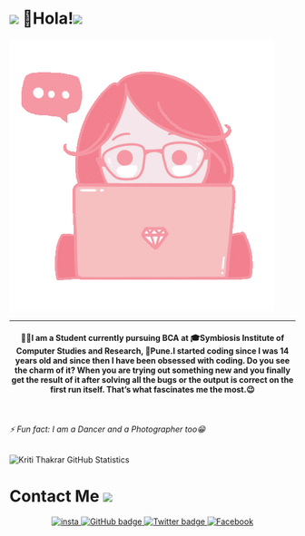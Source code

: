 # <img src="https://media.giphy.com/media/J1j87sxO2iMFOeCdKG/giphy.gif" width="100px"> 🙋Hola!<img src="https://media.giphy.com/media/mA1lWnH0loTFzWYoMl/giphy.gif" width="100px">

![Kriti Thakrar](https://github.com/KritiThakrar/KritiThakrar/blob/master/Images/me.gif)

***
<h4 align="center">👩‍💻I am a Student currently pursuing BCA at 🎓Symbiosis Institute of Computer Studies and Research, 🏫Pune.I started coding since I was 14 years old and since then I have been obsessed with coding. Do you see the charm of it? When you are trying out something new and you finally get the result of it after solving all the bugs or the output is correct on the first run itself. That’s what fascinates me the most.😉</h4>
<br>
<br>
<i>⚡ Fun fact: I am a Dancer and a Photographer too😁</i>
<br>
<br>

<!--![Code](https://github.com/KritiThakrar/KritiThakrar/blob/master/Images/background.jpg)-->
  
<p>
  <img src="https://github-readme-stats.vercel.app/api?username=KritiThakrar&show_icons=true&theme=tokyonight" alt="Kriti Thakrar GitHub Statistics" width="90%">
<!--   <img src="https://github-readme-stats.vercel.app/api/top-langs/?username=KritiThakrar&theme=dark" alt="Languages Used" width=40%> -->
 </p>
 
# Contact Me <img src="https://media.giphy.com/media/9tXsPh8IcW68X23udg/giphy.gif" width="80px">

<p align="center">
  <a href="https://www.instagram.com/kriti_thakrar/">
    <img src="https://media.giphy.com/media/SwyH7oWi2vhkOjCwiJ/giphy.gif" width="50px" alt="insta"/>
  </a>
  <a href="https://github.com/KritiThakrar?tab=followers">
    <img src="https://img.shields.io/github/followers/KritiThakrar?label=Followers&logo=GitHub&style=for-the-badge" alt="GitHub badge" />
  </a>
  <a href="https://twitter.com/kritithakrar">
    <img src="https://img.shields.io/twitter/follow/kritithakrar?label=Twitter&logo=twitter&style=for-the-badge"  alt="Twitter badge" />
  </a>
  <a href="https://www.facebook.com/KritiThakrar18">
    <img src="https://media.giphy.com/media/Rla1ZjObhHhIBsaaF6/giphy.gif" width="50px" alt="Facebook" />
  </a>
 </p>


<!--
**KritiThakrar/KritiThakrar** is a ✨ _special_ ✨ repository because its `README.md` (this file) appears on your GitHub profile.

Here are some ideas to get you started:

- 🔭 I’m currently working on ...
- 🌱 I’m currently learning ...
- 👯 I’m looking to collaborate on ...
- 🤔 I’m looking for help with ...
- 💬 Ask me about ...
- 📫 How to reach me: ...
- 😄 Pronouns: ...
- ⚡ Fun fact: ...
-->
